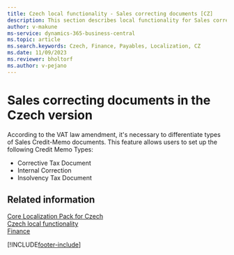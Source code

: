 ```yaml
---
title: Czech local functionality - Sales correcting documents [CZ] 
description: This section describes local functionality for Sales correcting documents in the Czech version.
author: v-makune
ms-service: dynamics-365-business-central
ms.topic: article
ms.search.keywords: Czech, Finance, Payables, Localization, CZ
ms.date: 11/09/2023
ms.reviewer: bholtorf
ms.author: v-pejano
---
```



# Sales correcting documents in the Czech version

According to the VAT law amendment, it's necessary to differentiate types of Sales Credit-Memo documents. This feature allows users to set up the following Credit Memo Types:

- Corrective Tax Document
- Internal Correction
- Insolvency Tax Document

## Related information

[Core Localization Pack for Czech](ui-extensions-core-localization-pack-cz.md)  
[Czech local functionality](czech-local-functionality.md)  
[Finance](../../finance.md)  


[!INCLUDE[footer-include](../../includes/footer-banner.md)]
